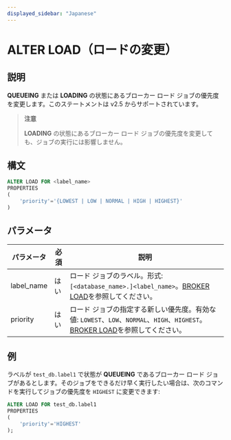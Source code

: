 ```yaml
---
displayed_sidebar: "Japanese"
---
```


# ALTER LOAD（ロードの変更）

## 説明

**QUEUEING** または **LOADING** の状態にあるブローカー ロード ジョブの優先度を変更します。このステートメントは v2.5 からサポートされています。

> **注意**
>
> **LOADING** の状態にあるブローカー ロード ジョブの優先度を変更しても、ジョブの実行には影響しません。

## 構文

```SQL
ALTER LOAD FOR <label_name>
PROPERTIES
(
    'priority'='{LOWEST | LOW | NORMAL | HIGH | HIGHEST}'
)
```

## パラメータ

| **パラメータ** | **必須** | 説明                                                         |
| ------------- | ------------ | ------------------------------------------------------------ |
| label_name    | はい          | ロード ジョブのラベル。形式: `[<database_name>.]<label_name>`。[BROKER LOAD](../data-manipulation/BROKER_LOAD.md#database_name-and-label_name)を参照してください。 |
| priority      | はい          | ロード ジョブの指定する新しい優先度。有効な値: `LOWEST`、`LOW`、`NORMAL`、`HIGH`、`HIGHEST`。[BROKER LOAD](../data-manipulation/BROKER_LOAD.md)を参照してください。 |

## 例

ラベルが `test_db.label1` で状態が **QUEUEING** であるブローカー ロード ジョブがあるとします。そのジョブをできるだけ早く実行したい場合は、次のコマンドを実行してジョブの優先度を `HIGHEST` に変更できます:

```SQL
ALTER LOAD FOR test_db.label1
PROPERTIES
(
    'priority'='HIGHEST'
);
```